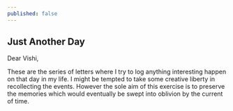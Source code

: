 ```yaml
---
published: false
---
```

## Just Another Day

Dear Vishi,

These are the series of letters where I try to log anything interesting happen on that day in my life. I might be tempted to take some creative liberty in recollecting the events. However the sole aim of this exercise is to preserve the memories which would eventually be swept into oblivion by the current of time. 


